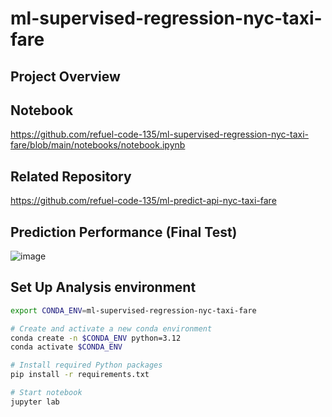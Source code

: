 # ml-supervised-regression-nyc-taxi-fare

## Project Overview

## Notebook
https://github.com/refuel-code-135/ml-supervised-regression-nyc-taxi-fare/blob/main/notebooks/notebook.ipynb

##  Related Repository
https://github.com/refuel-code-135/ml-predict-api-nyc-taxi-fare

## Prediction Performance (Final Test)

![image](https://github.com/user-attachments/assets/7e1a129d-04ba-4c5b-87e0-b6699ca75b56)

## Set Up Analysis environment
```bash
export CONDA_ENV=ml-supervised-regression-nyc-taxi-fare

# Create and activate a new conda environment
conda create -n $CONDA_ENV python=3.12
conda activate $CONDA_ENV

# Install required Python packages
pip install -r requirements.txt

# Start notebook
jupyter lab
```
